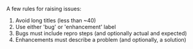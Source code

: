 A few rules for raising issues:

1. Avoid long titles (less than ~40)
2. Use either 'bug' or 'enhancement' label
3. Bugs must include repro steps (and optionally actual and expected)
4. Enhancements must describe a problem (and optionally, a solution)